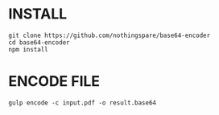 # INSTALL

```
git clone https://github.com/nothingspare/base64-encoder
cd base64-encoder
npm install
```

# ENCODE FILE

``gulp encode -c input.pdf -o result.base64``

